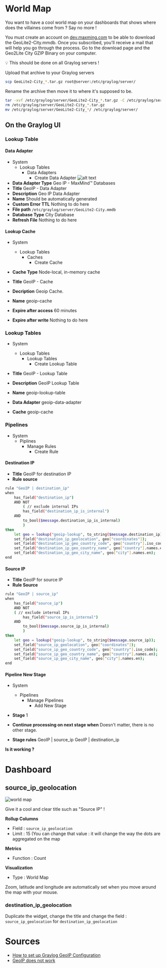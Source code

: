 # World Map

You want to have a cool world map on your dashboards that shows where does the villaines come from ? Say no more !

You must create an account on [dev.maxming.com](https://dev.maxmind.com/geoip/geolite2-free-geolocation-data?lang=en) to be able to download the GeoLite2-City.mmdb. Once you subscribed, you'll receive a mail that will help you go through the process.
Go to the download page and the Geo2Lite City GZIP Binary on your computer.

<aside>
💡 This should be done on all Graylog servers !
</aside>

Upload that archive to your Graylog servers
```bash
scp GeoLite2-City_*.tar.gz root@server:/etc/graylog/server/
```

Rename the archive then move it to where it's supposed to be.

```bash
tar -xvf /etc/graylog/server/GeoLite2-City_*.tar.gz -C /etc/graylog/server/
rm /etc/graylog/server/GeoLite2-City_*.tar.gz
mv /etc/graylog/server/GeoLite2-City_*/ /etc/graylog/server/
```

## On the Graylog UI

### Lookup Table

#### Data Adapter

- System
    - Lookup Tables
        - Data Adapters
            - Create Data Adapter
![alt text](https://raw.githubusercontent.com/nerd-in-a-mooc/graylog/main/images/data_adapter.png)
- **Data Adapter Type**
Geo IP - MaxMind™ Databases
- **Title**
GeoIP - Data Adapter
- **Description**
Geo IP Data Adapter
- **Name**
Should be automatically generated
- **Custom Error TTL**
Nothing to do here
- **File path**
`/etc/graylog/server/GeoLite2-City.mmdb`
- **Database Type**
City Database
- **Refresh File**
Nothing to do here

#### Lookup Cache

- System
    - Lookup Tables
        - Caches
            - Create Cache

- **Cache Type**
Node-local, in-memory cache
- **Title**
GeoIP - Cache
- **Decription**
Geoip Cache.
- **Name**
geoip-cache
- **Expire after access**
60 minutes
- **Expire after write**
Nothing to do here

### Lookup Tables

- System
    - Lookup Tables
        - Lookup Tables
            - Create Lookup Table

- **Title**
GeoIP - Lookup Table
- **Description**
GeoIP Lookup Table
- **Name**
geoip-lookup-table
- **Data Adapter**
geoip-data-adapter
- **Cache**
geoip-cache

### Pipelines

- System
    - Piplines
        - Manage Rules
            - Create Rule

#### Destination IP

- **Title**
GeoIP for destination IP
- **Rule source**
    
```bash
rule "GeoIP | destination_ip"
when
	has_field("destination_ip")
	AND NOT 
    	( // exclude internal IPs
		has_field("destination_ip_is_internal")
	AND
		to_bool($message.destination_ip_is_internal)
    	)
then
	let geo = lookup("geoip-lookup", to_string($message.destination_ip));
	set_field("destination_ip_geolocation", geo["coordinates"]);
	set_field("destination_ip_geo_country_code", geo["country"].iso_code);
	set_field("destination_ip_geo_country_name", geo["country"].names.en);
	set_field("destination_ip_geo_city_name", geo["city"].names.en);
end
```

#### Source IP

- **Title**
GeoIP for source IP
- **Rule Source**
    
```bash
rule "GeoIP | source_ip"
when
	has_field("source_ip")
	AND NOT 
	( // exclude internal IPs
		has_field("source_ip_is_internal")
	AND
		to_bool($message.source_ip_is_internal)
    	)
then
	let geo = lookup("geoip-lookup", to_string($message.source_ip));
	set_field("source_ip_geolocation", geo["coordinates"]);
	set_field("source_ip_geo_country_code", geo["country"].iso_code);
	set_field("source_ip_geo_country_name", geo["country"].names.en);
	set_field("source_ip_geo_city_name", geo["city"].names.en);
end
```

#### Pipeline New Stage

- System
    - Pipelines
        - Manage Pipelines
            - Add New Stage

- **Stage**
1
- **Continue processing on next stage when**
Doesn't matter, there is no other stage.
- **Stage rules**
GeoIP | source_ip
GeoIP | destination_ip

**Is it working ?**

# Dashboard

## source_ip_geolocation


![world map](https://raw.githubusercontent.com/nerd-in-a-mooc/graylog/main/images/geoip_source_ip_geolocation_map.png)

Give it a cool and clear title such as "Source IP" !

**Rollup Columns**
- Field : `source_ip_geolocation`
- Limit : 15 (You can change that value : it will change the way the dots are aggregated on the map
	
**Metrics**
- Function : Count

**Visualization**
- Type : World Map

Zoom, latitude and longitude are automatically set when you move around the map with your mouse.

### destination_ip_geolocation

Duplicate the widget, change the title and change the field : `source_ip_geolocation` for `destination_ip_geolocation`

# Sources

- [How to set up Graylog GeoIP Configuration](https://www.graylog.org/post/how-to-set-up-graylog-geoip-configuration)
- [GeoIP does not work](https://community.graylog.org/t/graylog-4-0-5-geoip-does-not-work/19916/8)
